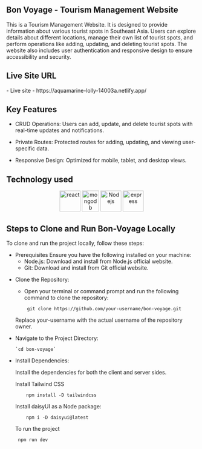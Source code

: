 <h2> Bon Voyage - Tourism Management Website</h2> 
<p>This is a Tourism Management Website. It is designed to provide information about various tourist spots in Southeast Asia. Users can explore details about different locations, manage their own list of tourist spots, and perform operations like adding, updating, and deleting tourist spots. The website also includes user authentication and responsive design to ensure accessibility and security.</p>
 
<h2>Live Site URL</h2>
- Live site - https://aquamarine-lolly-14003a.netlify.app/  
 
<h2>Key Features</h2>
<ul>
  <li>
    CRUD Operations: Users can add, update, and delete tourist spots with real-time updates and notifications.
  </li>
</ul>
<ul>
  <li>
    Private Routes: Protected routes for adding, updating, and viewing user-specific data.
  </li>
</ul>
<ul>
  <li>
   Responsive Design: Optimized for mobile, tablet, and desktop views.
  </li>
</ul>

<h2>Technology used</h2>
<p align ="center">
  <img src="https://www.vectorlogo.zone/logos/reactjs/reactjs-icon.svg" alt="react" width="55" height="55"/>
 <img src="https://www.vectorlogo.zone/logos/mongodb/mongodb-icon.svg" alt="mongodb" width="45" height="55"/>
   <img src="https://www.vectorlogo.zone/logos/nodejs/nodejs-icon.svg" alt="Nodejs" width="55" height="55"/>
    <img src="https://www.vectorlogo.zone/logos/expressjs/expressjs-icon.svg" alt="express" width="55" height="55"/>
  
  
</p>

<h2>Steps to Clone and Run Bon-Voyage Locally</h2>
<p>To clone and run the project locally, follow these steps:</p>
<ul>
  <li>Prerequisites
Ensure you have the following installed on your machine:

- Node.js: Download and install from Node.js official website.
- Git: Download and install from Git official website.</li>
</ul>
<ul>
  <li>
    Clone the Repository:
   
  -  Open your terminal or command prompt and run the following command to clone the repository:



          git clone https://github.com/your-username/bon-voyage.git
Replace your-username with the actual username of the repository owner.
  </li>
</ul>
<ul>
  <li>
  Navigate to the Project Directory:
       
    
    `cd bon-voyage`
    
  </li>
</ul>
<ul>
  <li>
     Install Dependencies:

<p>Install the dependencies for both the client and server sides.</p> 

  
   Install Tailwind CSS
    
        npm install -D tailwindcss
  

 
  
   
   Install daisyUI as a Node package:
   
        npm i -D daisyui@latest
   To run the project

     npm run dev
  
  </li>
</ul>

